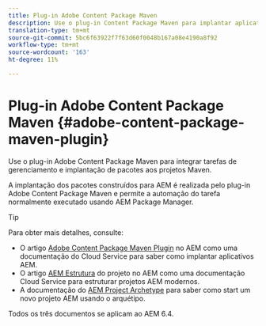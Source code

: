 ```yaml
---
title: Plug-in Adobe Content Package Maven
description: Use o plug-in Content Package Maven para implantar aplicativos AEM
translation-type: tm+mt
source-git-commit: 5bc6f63922f7f63d60f0048b167a08e4190a8f92
workflow-type: tm+mt
source-wordcount: '163'
ht-degree: 11%

---
```



# Plug-in Adobe Content Package Maven {#adobe-content-package-maven-plugin}

Use o plug-in Adobe Content Package Maven para integrar tarefas de gerenciamento e implantação de pacotes aos projetos Maven.

A implantação dos pacotes construídos para AEM é realizada pelo plug-in Adobe Content Package Maven e permite a automação do tarefa normalmente executado usando AEM Package Manager.

>[!TIP]
>
>Para obter mais detalhes, consulte:
>
>* O artigo [Adobe Content Package Maven Plugin](https://experienceleague.adobe.com/docs/experience-manager-cloud-service/implementing/developer-tools/maven-plugin.html?lang=en#developer-tools) no AEM como uma documentação do Cloud Service para saber como implantar aplicativos AEM.
>* O artigo [AEM Estrutura](https://docs.adobe.com/content/help/pt-BR/experience-manager-cloud-service/implementing/developing/aem-project-content-package-structure.translate.html) do projeto no AEM como uma documentação Cloud Service para estruturar projetos AEM modernos.
>* A documentação do [AEM Project Archetype](https://docs.adobe.com/content/help/pt-BR/experience-manager-core-components/using/developing/archetype/overview.html) para saber como start um novo projeto AEM usando o arquétipo.

>
>
Todos os três documentos se aplicam ao AEM 6.4.

